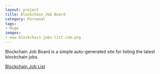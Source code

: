 ```yaml
---
layout: project
title: Blockchain Job Board
category: Personal
tags:
- Hugo
images:
- www.blockchain-jobs-list.com.png
---
```


Blockchain Job Board is a simple auto-generated site for listing the latest blockchain jobs.

[Blockchain Job List](http://www.blockchain-jobs-list.com/)

